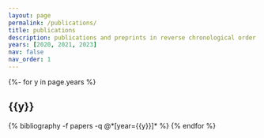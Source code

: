 ```yaml
---
layout: page
permalink: /publications/
title: publications
description: publications and preprints in reverse chronological order.
years: [2020, 2021, 2023]
nav: false
nav_order: 1
---
```

<!-- _pages/publications.md -->
<div class="publications">

{%- for y in page.years %}
  <h2 class="year">{{y}}</h2>
  {% bibliography -f papers -q @*[year={{y}}]* %}
{% endfor %}

</div>
